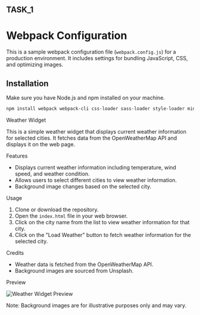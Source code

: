 ## TASK_1

# Webpack Configuration

This is a sample webpack configuration file (`webpack.config.js`) for a production environment. It includes settings for bundling JavaScript, CSS, and optimizing images.

## Installation

Make sure you have Node.js and npm installed on your machine.

```bash
npm install webpack webpack-cli css-loader sass-loader style-loader mini-css-extract-plugin terser-webpack-plugin css-minimizer-webpack-plugin image-minimizer-webpack-plugin babel-loader @babel/preset-env --save-dev
```

Weather Widget

This is a simple weather widget that displays current weather information for selected cities. It fetches data from the OpenWeatherMap API and displays it on the web page.

Features

- Displays current weather information including temperature, wind speed, and weather condition.
- Allows users to select different cities to view weather information.
- Background image changes based on the selected city.

Usage

1. Clone or download the repository.
2. Open the `index.html` file in your web browser.
3. Click on the city name from the list to view weather information for that city.
4. Click on the "Load Weather" button to fetch weather information for the selected city.

Credits

- Weather data is fetched from the OpenWeatherMap API.
- Background images are sourced from Unsplash.

Preview

![Weather Widget Preview](preview.png)

Note: Background images are for illustrative purposes only and may vary.